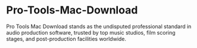 # Pro-Tools-Mac-Download
Pro Tools Mac Download stands as the undisputed professional standard in audio production software, trusted by top music studios, film scoring stages, and post-production facilities worldwide.
